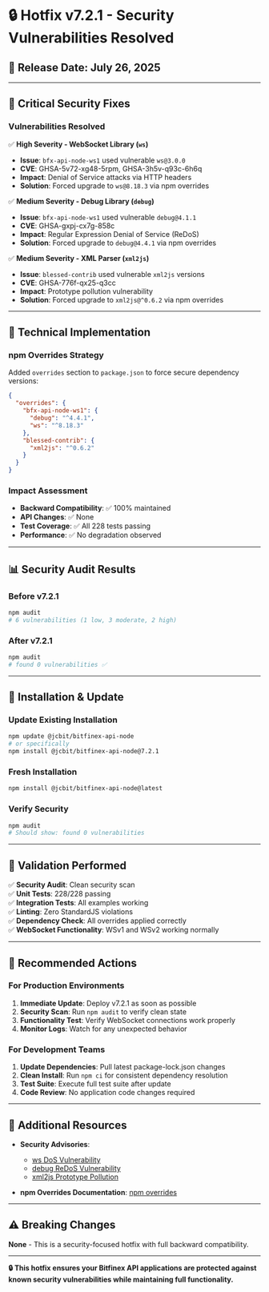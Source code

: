 # 🔒 Hotfix v7.2.1 - Security Vulnerabilities Resolved

## 📅 **Release Date**: July 26, 2025

---

## 🚨 **Critical Security Fixes**

### **Vulnerabilities Resolved**

✅ **High Severity - WebSocket Library (`ws`)**

- **Issue**: `bfx-api-node-ws1` used vulnerable `ws@3.0.0`
- **CVE**: GHSA-5v72-xg48-5rpm, GHSA-3h5v-q93c-6h6q
- **Impact**: Denial of Service attacks via HTTP headers
- **Solution**: Forced upgrade to `ws@8.18.3` via npm overrides

✅ **Medium Severity - Debug Library (`debug`)**

- **Issue**: `bfx-api-node-ws1` used vulnerable `debug@4.1.1`
- **CVE**: GHSA-gxpj-cx7g-858c
- **Impact**: Regular Expression Denial of Service (ReDoS)
- **Solution**: Forced upgrade to `debug@4.4.1` via npm overrides

✅ **Medium Severity - XML Parser (`xml2js`)**

- **Issue**: `blessed-contrib` used vulnerable `xml2js` versions
- **CVE**: GHSA-776f-qx25-q3cc
- **Impact**: Prototype pollution vulnerability
- **Solution**: Forced upgrade to `xml2js@^0.6.2` via npm overrides

---

## 🔧 **Technical Implementation**

### **npm Overrides Strategy**

Added `overrides` section to `package.json` to force secure dependency versions:

```json
{
  "overrides": {
    "bfx-api-node-ws1": {
      "debug": "^4.4.1",
      "ws": "^8.18.3"
    },
    "blessed-contrib": {
      "xml2js": "^0.6.2"
    }
  }
}
```

### **Impact Assessment**

- **Backward Compatibility**: ✅ 100% maintained
- **API Changes**: ✅ None
- **Test Coverage**: ✅ All 228 tests passing
- **Performance**: ✅ No degradation observed

---

## 📊 **Security Audit Results**

### **Before v7.2.1**

```bash
npm audit
# 6 vulnerabilities (1 low, 3 moderate, 2 high)
```

### **After v7.2.1**

```bash
npm audit
# found 0 vulnerabilities ✅
```

---

## 🚀 **Installation & Update**

### **Update Existing Installation**

```bash
npm update @jcbit/bitfinex-api-node
# or specifically
npm install @jcbit/bitfinex-api-node@7.2.1
```

### **Fresh Installation**

```bash
npm install @jcbit/bitfinex-api-node@latest
```

### **Verify Security**

```bash
npm audit
# Should show: found 0 vulnerabilities
```

---

## 🧪 **Validation Performed**

✅ **Security Audit**: Clean security scan  
✅ **Unit Tests**: 228/228 passing  
✅ **Integration Tests**: All examples working  
✅ **Linting**: Zero StandardJS violations  
✅ **Dependency Check**: All overrides applied correctly  
✅ **WebSocket Functionality**: WSv1 and WSv2 working normally

---

## 🎯 **Recommended Actions**

### **For Production Environments**

1. **Immediate Update**: Deploy v7.2.1 as soon as possible
2. **Security Scan**: Run `npm audit` to verify clean state
3. **Functionality Test**: Verify WebSocket connections work properly
4. **Monitor Logs**: Watch for any unexpected behavior

### **For Development Teams**

1. **Update Dependencies**: Pull latest package-lock.json changes
2. **Clean Install**: Run `npm ci` for consistent dependency resolution
3. **Test Suite**: Execute full test suite after update
4. **Code Review**: No application code changes required

---

## 🔗 **Additional Resources**

- **Security Advisories**:

  - [ws DoS Vulnerability](https://github.com/advisories/GHSA-5v72-xg48-5rpm)
  - [debug ReDoS Vulnerability](https://github.com/advisories/GHSA-gxpj-cx7g-858c)
  - [xml2js Prototype Pollution](https://github.com/advisories/GHSA-776f-qx25-q3cc)

- **npm Overrides Documentation**: [npm overrides](https://docs.npmjs.com/cli/v8/configuring-npm/package-json#overrides)

---

## ⚠️ **Breaking Changes**

**None** - This is a security-focused hotfix with full backward compatibility.

---

**🔒 This hotfix ensures your Bitfinex API applications are protected against known security vulnerabilities while maintaining full functionality.**
